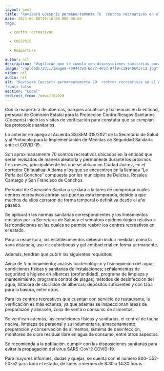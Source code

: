 ```yaml
---
layout: post
title: "Revisará Coespris permanentemente 70  centros recreativos en el estado por reapertura"
date: 2021-06-08T19:16:00.000-06:00
tags:
  
  - centro recreativos
  
  - COESPRIS
  
  - Reapertura
  
author: nil
description: "Vigilarán que se cumpla con disposiciones sanitarias para evitar la propagación del COVID-19"
image: "/uploads/2021/images-4094439d-6677-403d-97f9-c29e4b0057cd.jpg"
video: nil
audio: nil
alt: "Revisará Coespris permanentemente 70  centros recreativos en el estado por reapertura"
front: false
section: "Local"
redirect_from: /news/184929
---
```


Con la reapertura de albercas, parques acuáticos y balnearios en la entidad, personal de Comisión Estatal para la Protección Contra Riesgos Sanitarios (Coespris) inició las visitas de verificación para constatar que se cumplan los protocolos sanitarios.

Lo anterior en apego al Acuerdo SS/SEM 015/2021 de la Secretaría de Salud y al Protocolo para la Implementación de Medidas de Seguridad Sanitaria ante el COVID-19.

Son aproximadamente 70 centros recreativos ubicados en la entidad que serán revisados de manera aleatoria y permanente durante los próximos tres meses, principalmente los que se ubican en Ciudad Juárez, en el corredor Chihuahua–Aldama y los que se encuentran en la llamada “La Perla del Conchos” compuesta por los municipios de Delicias, Rosales Camargo y San Francisco de Conchos.

Personal de Operación Sanitaria se dará a la tarea de comprobar cuáles centros recreativos abrirán sus puertas esta temporada, debido a que muchos de ellos cerraron de forma temporal o definitiva desde el año pasado.

Se aplicarán las normas sanitarias correspondientes y los lineamientos emitidos por la Secretaría de Salud y el  semáforo epidemiológico relativo a las condiciones en las cuales se permite reabrir los centros recreativos en el estado.

Para la reapertura, los establecimientos deberán incluir medidas como la sana distancia, uso de cubrebocas y gel antibacterial en forma permanente.

Además, tendrán que cubrir los siguientes requisitos: 

Aviso de funcionamiento; análisis bacteriológico y fisicoquímico del agua; condiciones físicas y sanitarias de instalaciones; señalamientos de seguridad e higiene en albercas (profundidad), programa de limpieza y mantenimiento; programa control de plagas; métodos de desinfección del agua; bitácora de cloración de albercas; depósitos suficientes y con tapa para la basura, entre otros.

Para los centros recreativos que cuentan con servicio de restaurante, la verificación es más extensa, ya que además se inspeccionan áreas de preparación y almacén, zona de venta o consumo de alimentos.

Se verifican además, las condiciones físicas y sanitarias, el control de fauna nociva, limpieza de personal y su indumentaria, almacenamiento, preparación y conservación de alimentos, sistema de desinfección, monitoreo de cloro residual libre en agua de consumo, entre otros aspectos.

Se recomienda a la población, cumplir con las disposiciones sanitarias para evitar la propagación del virus SARS-CoV-2 COVID-19.

Para mayores informes, dudas y quejas, se cuenta con el número 800- 552- 50-52 para todo el estado, de lunes a viernes de 8:30 a 14:30 horas.